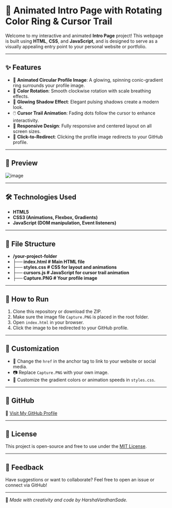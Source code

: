 # 🌟 Animated Intro Page with Rotating Color Ring & Cursor Trail

Welcome to my interactive and animated **Intro Page** project! This webpage is built using **HTML**, **CSS**, and **JavaScript**, and is designed to serve as a visually appealing entry point to your personal website or portfolio.

---

## ✨ Features

- 🔵 **Animated Circular Profile Image**: A glowing, spinning conic-gradient ring surrounds your profile image.
- 🌈 **Color Rotation**: Smooth clockwise rotation with scale breathing effects.
- 💨 **Glowing Shadow Effect**: Elegant pulsing shadows create a modern look.
- 🖱️ **Cursor Trail Animation**: Fading dots follow the cursor to enhance interactivity.
- 📱 **Responsive Design**: Fully responsive and centered layout on all screen sizes.
- 🎯 **Click-to-Redirect**: Clicking the profile image redirects to your GitHub profile.

---

## 📸 Preview

![image](https://github.com/user-attachments/assets/60865ca8-4bc9-4343-b27a-ee130da03263)


---

## 🛠️ Technologies Used

- **HTML5**
- **CSS3 (Animations, Flexbox, Gradients)**
- **JavaScript (DOM manipulation, Event listeners)**

---

## 📂 File Structure

- **/your-project-folder**
- **├── index.html # Main HTML file**
- **├── styles.css # CSS for layout and animations**
- **├── cursors.js # JavaScript for cursor trail animation**
- **├── Capture.PNG # Your profile image**

---

## 🚀 How to Run

1. Clone this repository or download the ZIP.
2. Make sure the image file `Capture.PNG` is placed in the root folder.
3. Open `index.html` in your browser.
4. Click the image to be redirected to your GitHub profile.

---

## 📎 Customization

- 🔗 Change the `href` in the anchor tag to link to your website or social media.
- 📷 Replace `Capture.PNG` with your own image.
- 🎨 Customize the gradient colors or animation speeds in `styles.css`.

---

## 📌 GitHub

🔗 [Visit My GitHub Profile](https://github.com/SadeHarshaVardhan)

---

## 📄 License

This project is open-source and free to use under the [MIT License](LICENSE).

---

## 💬 Feedback

Have suggestions or want to collaborate? Feel free to open an issue or connect via GitHub!

---

🧠 *Made with creativity and code by HarshaVardhanSade.*
